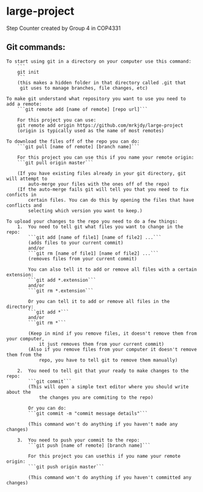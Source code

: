 # large-project
Step Counter created by Group 4 in COP4331


## Git commands:
	To start using git in a directory on your computer use this command:
		```
		git init
		```
		(this makes a hidden folder in that directory called .git that 
		 git uses to manage branches, file changes, etc)

	To make git understand what repository you want to use you need to
	add a remote:
		```git remote add [name of remote] [repo url]```

		For this project you can use:
		git remote add origin https://github.com/mrkjdy/large-project
		(origin is typically used as the name of most remotes)

	To download the files off of the repo you can do:
		```git pull [name of remote] [branch name]```

		For this project you can use this if you name your remote origin:
		```git pull origin master```

		(If you have existing files already in your git directory, git will attempt to
			auto-merge your files with the ones off of the repo)
		(If the auto-merge fails git will tell you that you need to fix conficts in 
			certain files. You can do this by opening the files that have conflicts and
			selecting which version you want to keep.)

	To upload your changes to the repo you need to do a few things:
		1.	You need to tell git what files you want to change in the repo:
			```git add [name of file1] [name of file2] ...```
			(adds files to your current commit)
			and/or
			```git rm [name of file1] [name of file2] ...```
			(removes files from your current commit)

			You can also tell it to add or remove all files with a certain extension:
			```git add *.extension```
			and/or
			```git rm *.extension```

			Or you can tell it to add or remove all files in the directory:
			```git add *```
			and/or
			```git rm *```

			(Keep in mind if you remove files, it doesn't remove them from your computer, 
				it just removes them from your current commit)
			(Also if you remove files from your computer it doesn't remove them from the
				repo, you have to tell git to remove them manually)

		2.	You need to tell git that your ready to make changes to the repo:
			```git commit```
			(This will open a simple text editor where you should write about the
				the changes you are commiting to the repo)

			Or you can do:
			```git commit -m "commit message details"```
			
			(This command won't do anything if you haven't made any changes)

		3.	You need to push your commit to the repo:
			```git push [name of remote] [branch name]```

			For this project you can usethis if you name your remote origin:
			```git push origin master```

			(This command won't do anything if you haven't committed any changes)
